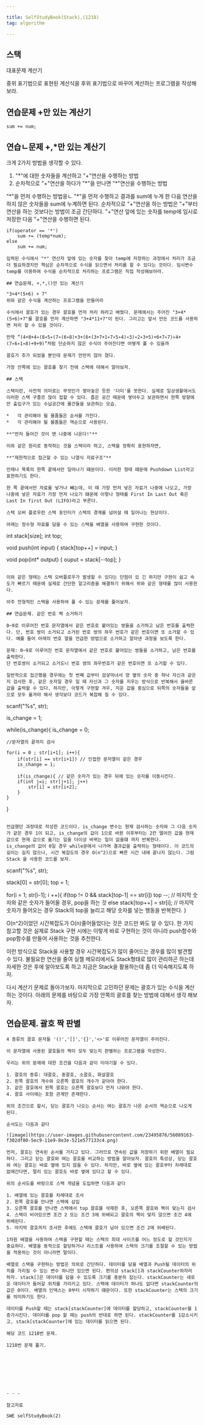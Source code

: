 ```yaml
---

title: SelfStudyBook(Stack),(1218)
tag: algorithm

---
```


## 스택

대표문제 계산기

중위 표기법으로 표현된 계산식을 후위 표기법으로 바꾸어 계산하는 프로그램을 작성해보라.

## 연습문제 +만 있는 계산기

`sum += num;`

## 연습ㄴ문제 +,\*만 있는 계산기

크게 2가지 방법을 생각할 수 있다.

1. "\*"에 대한 숫자들을 계산하고 "+"연산을 수행하는 방법
2. 순차적으로 "+"연산을 하다가 "\*"을 만나면 "\*"연산을 수행하는 방법


"\*"을 먼저 수행하는 방법응ㄴ "\*"을 먼저 수행하고 결과를 sum에 누게 한 다음 연산을 하지 않은 숫자들을 sum에 누계하면 된다. 순차적으로 "+"연산을 하는 방법은 "+"부터 연산을 하는 것보다는 방법이 조금 간단하다. "+"연산 앞에 있는 숫자를 temp에 임시로 저장한 다음 "+"연산을 수행하면 된다.

```
if(operator == '*')
	sum += (temp*num);
else
	sum += num;
    
입력된 수식에서 "*" 연산자 앞에 있는 숫자를 찾아 temp에 저장하는 과정에서 처리가 조금 더 필요하겠지만 핵심은 순차적으로 수식을 읽으면서 처리를 할 수 있다는 것이다. 임시변수 temp를 이용하여 수식을 순차적으로 처리하는 프로그램은 직접 작성해보아라.

## 연습문제, +,*,()만 있는 계산기

"3+4*(5+6) + 7"
위와 같은 수식을 계산하는 프로그램을 만들어라

수식에서 괄호가 있는 경우 괄호를 먼저 처리 하라고 배웠다. 문제에서는 주어진 "3+4*(5+6)+7"를 괄호를 먼저 계산하면 "3+4*11+7"이 된다. 그리고는 앞서 만든 코드를 사용하면 처리 할 수 있을 것이다.

만약 “(4+8+4∗(8∗5∗(7∗(6∗8)+3+(6+(3+7+1∗7∗5∗4)∗3)∗2∗3+5)+6+7∗7)∗4+(7∗6∗1∗8)+9+9)”처럼 단순하지 않은 수식이 주어진다면 어떻게 풀 수 있을까

괄호가 추가 되었을 뿐인데 문제가 만만치 않아 졌다.

가장 안쪽에 있는 괄호를 찾기 전에 스택에 대해서 알아보자.

## 스택

스택이란, 사전적 의미로는 무엇인가 쌓아놓은 듯한 '더미'를 뜻한다. 실제로 일상생활에서도 이러한 스택 구졸르 많이 접할 수 있다. 좁은 공간 때문에 쌓아두고 보관하면서 한쪽 방향에만 출입구가 있는 수납공간에 물건들을 보관하는 모습.

*	각 관리해야 될 물품들은 순서를 가진다.
*	각 관리해야 될 물품들은 역순으로 사용된다.

**"먼저 들어간 것이 맨 나중에 나온다!"**

이와 같은 원리로 동작하는 것을 스택이라 하고, 스택을 정확히 표현하자면,

**"제한적으로 접근할 수 있는 나열식 자료구조"**

언제나 목록의 한쪽 끝에서만 일어나기 떄문이다. 이러한 형태 떄문에 Pushdown List라고 표현하기도 한다.

한 쪽 끝에서만 자료를 넣거나 뺴는데, 이 때 가장 먼저 넣은 자료가 나중에 나오고, 가장 나중에 넣은 자료가 가장 먼저 나오기 떄문에 이렇나 형태를 First In Last Out 혹은 Last In first Out (LIFO)라고 부른다.

스택 오버 플로우란 스택 포인터가 스택의 경계를 넘어설 때 일어나는 현상이다.

아래는 정수형 자료를 담을 수 있는 스택을 배열을 사용하여 구현한 것이다. 

```
int stack[size];
int top;

void push(int input)
{
	stack[top++] = input;
}

void pop(int* output)
{
	ouput = stack[--top];
}
```

이와 같은 형태는 스택 오버플로우가 발생할 수 있다는 단점이 있 긴 하지만 구현이 쉽고 속도가 빠르기 때문에 실제로 간단한 알고리즘을 해결하기 위해서 위와 같은 형태를 많이 사용한다.

아주 전형적인 스택을 사용하여 풀 수 있는 문제를 풀어보자.

## 연습문제. 같은 번호 짝 소거하기

0~9로 이루어진 번호 문자열에서 같은 번호로 붙어있는 쌍들을 소거하고 남은 번호를 출력한다. 단, 번호 쌍이 소거되고 소거된 번호 쌍의 좌우 번호가 같은 번호이면 또 소거할 수 있다. 예를 들어 아래의 번호 열을 언급한 방법으로 소거하고 알아낸 과정을 보도록 한다.

문제: 0~9로 이루어진 번호 문자열에서 같은 번호로 붙어있는 쌍들을 소거하고, 남은 번호를 출력한다.
단 번호쌍이 소거되고 소거도니 번호 쌍의 좌우번호가 같은 번호이면 또 소거할 수 있다.

일반적으로 접근했을 경우에는 첫 번째 값부터 검샇마녀서 양 옆의 숫자 중 하낙 자신과 같은지 검사한 후, 같은 숫자일 경우 일 때 자신과 그 숫자를 지우는 방식으로 반복해서 올바른 값을 출력할 수 있다. 하지만, 이렇게 구현할 겨우, 지운 값을 중심으로 뒤쪽의 숫자들을 앞으로 모두 옮겨야 해서 생각보다 코드가 복잡해 질 수 있다.

```
scanf("%s", str);

is_change = 1;

while(is_change){
	is_change = 0;
    
    //문자열의 끝까지 검사
    
    for(i = 0 ; str[i+1]; i++){
    	if(str[i] == str[i+1]) // 인접한 문자열이 같은 경우
        is_change = 1;
        
        if(is_change){ // 같은 숫자가 있는 경우 뒤에 있는 숫자를 이동시킨다.
        if(int j=i; str[j+1]; j++)
        	str[i] = str[i+2];
        }
    }
}
```

언급했던 과정대로 작성한 코드이다. is_change 변수는 현재 검사하는 숫자와 그 다음 숫자가 같은 경우 1이 되고, is_change의 값이 1으로 바뀐 이후부터는 2칸 떨어진 값을 현재 값으로 현재 값으로 옮기는 일을 더이상 바뀌는 일이 없을떄 까지 반복한다.
is_change의 값이 0일 경우 while문에서 나가며 결과값을 출력하는 형태이다. 이 코드의 길이는 길지 않으나, 시간 복잡도의 경우 O(n^2)으로 빠른 시간 내에 끝나지 않는다. 그럼 Stack 을 사용한 코드를 보자.

```
scanf("%s", str);

stack[0] = str[0];
top = 1;

for(i = 1; str[i-1]; i ++){
	if(top != 0 && stack[top-1] == str[i])
    top --; // 마지막 숫자와 같은 숫자가 들어올 경우, pop을 하는 것
    else
    stack[top++] = str[i]; // 마지막 숫자가 들어오는 경우 Stack의 top을 늘리고 해당 숫자를 넣는 행동을 반복한다. 
}

O(n^2)이었던 시간복잡도가 O(n)줄어들었다는 것은 코드만 봐도 알 수 있다. 한 가지 참고할 것은 실제로 Stack 구현 시에는 이렇게 바로 구현하는 것이 아니라 push함수와 pop함수를 만들어 사용하는 것을 추천한다.

이런 방식으로 Stack을 사용할 경우 시간복잡도가 많이 줄어드는 경우를 많이 발견할 수 있다. 불필요한 연산을 줄여 실젤 메모리에서도 Stack형태로 많이 관리하곤 하는데 자세한 것은 후에 알아보도록 하고 지금은 Stack을 활용하는데 좀 더 익숙해지도록 하자.

다시 계산기 문제로 돌아가보자. 마지막으로 고민하던 문제는 괄호가 있는 수식을 계산하는 것이다.
아래의 문제를 바탕으로 가장 안쪽의 괄호를 찾는 방법에 대해서 생각 해보자.

## 연습문제. 괄호 짝 판별

```
4 종류의 괄호 문자들 '()','[]','{}','<>'로 이루어진 문자열이 주어진다.

이 문자열에 사용된 괄호들의 짝이 모두 맞는지 판별하는 프로그램을 작성한다.

우리는 위의 문제에 대한 조건을 다음과 같이 이야기할 수 있다.

1. 괄호의 종류: 대괄호, 중괄호, 소괄호, 화살괄호
2. 왼쪽 괄호의 개수와 오른쪽 괄호의 개수가 같아야 한다.
3. 같은 괄호에서 왼쪽 괄호는 오른쪽 괄호보다 먼저 나와야 한다.
4. 괄호 사이에는 포함 관계만 존재한다.

위의 조건으로 할시, 닫는 괄호가 나오는 순서는 여는 괄호가 나온 순서의 역순으로 나오게 된다.

순서도는 다음과 같다

![image](https://user-images.githubusercontent.com/23495876/56089163-f302df80-5ec9-11e9-8e3e-521e577133c4.png)

먼저, 괄호는 연속된 순서를 가지고 있다. 그러므로 연속된 값을 저장하기 위한 배열이 필요하다. 그리고 닫는 괄호와 여는 괄호를 비교하는 방법을 알아보자. 괄호의 특성상, 닫는 괄호와 여는 괄호는 바료 옆에 있지 않을 수 있다. 하지만, 바로 옆에 있는 괄호부터 차례대로 없애간다면, 멀리 있는 괄호도 바로 옆에 있다고 할 수 있다. 

위의 순서도를 바탕으로 스택 개념을 도입하면 다음과 같다

1. 배열에 있는 괄호를 차례대로 조사
2. 왼쪽 괄호를 만나면 스택에 삽입
3. 오른쪽 괄호를 만나면 스택에서 top 괄호를 삭제한 후, 오른쪽 괄호와 짝이 맞는지 검사
4. 스택이 비어있으면 조건 2 또는 조건 3에 위배되고 괄호의 짝이 맞지 않으면 조건 4에 위배된다.
5. 마지막 괄호까지 조사한 후에도 스택에 괄호가 남아 있으면 조건 2에 위배된다.

1차원 배열을 사용하여 스택을 구현할 때는 스택의 최대 사이즈를 어느 정도로 할 것인지가 중요하다. 배열을 동적으로 할당하거나 리스트를 사용하여 스택의 크기를 조절할 수 있는 방법을 적용하는 것이 아니라면 말이다.

배열로 스택을 구현하는 방법은 의외로 간단하다. 데이터를 담을 배열과 Push될 데이터의 위치를 가리킬 수 있는 변수 하나만 있으면 된다. 편의상 stack[]과 stackCounter하자라 하자. stack[]은 데이터를 담을 수 있도록 크기를 충분히 잡는다. stackCounter는 새로운 데이터가 들어갈 위치를 가리키고 있다. 스택에 데이터가 하나도 없다면 stackCounter의 값은 0이다. 배열의 인덱스는 0부터 시작하기 떄문이다. 또한 stackCounter는 스택의 크기를 의미하기도 한다.

데이터를 Push할 때는 stack[stackCounter]에 데이터를 할당하고, stackCounter를 1증가시킨다. 데이터를 pop 할 때는 push의 반대로 하면 된다. stackCounter를 1감소시키고, stack[stackCounter]에 있는 데이터를 읽으면 된다.

해당 코드 1218번 문제.

1218번 문제 풀기.








- - -
 
참고자료 

SWE selfStudyBook(2)


